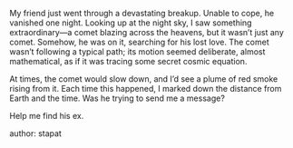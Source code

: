 My friend just went through a devastating breakup. Unable to cope, he vanished one night. Looking up at the night sky, I saw something extraordinary—a comet blazing across the heavens, but it wasn’t just any comet. Somehow, he was on it, searching for his lost love. The comet wasn’t following a typical path; its motion seemed deliberate, almost mathematical, as if it was tracing some secret cosmic equation.

At times, the comet would slow down, and I’d see a plume of red smoke rising from it. Each time this happened, I marked down the distance from Earth and the time. Was he trying to send me a message?

Help me find his ex.

author: stapat
